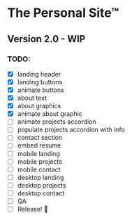 # The Personal Site™
## Version 2.0 - WIP

### TODO:
- [x] landing header
- [x] landing buttons
- [x] animate buttons
- [x] about text
- [x] about graphics
- [x] animate about graphic
- [ ] animate projects accordion
- [ ] populate projects accordion with info
- [ ] contact section
- [ ] embed resume
- [ ] mobile landing
- [ ] mobile projects
- [ ] mobile contact
- [ ] desktop landing
- [ ] desktop projects
- [ ] desktop contact
- [ ] QA
- [ ] Release! 🎉
